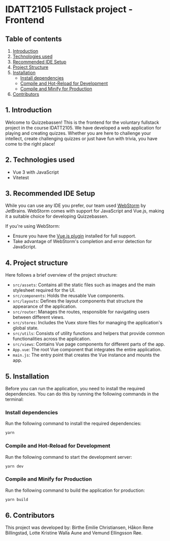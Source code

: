 # IDATT2105 Fullstack project - Frontend

## Table of contents
1. [Introduction](#1-introduction)
2. [Technologies used](#2-technologies-used)
3. [Recommended IDE Setup](#3-recommended-ide-setup)
4. [Project Structure](#4-project-structure)
5. [Installation](#5-installation)
   - [Install dependencies](#install-dependencies)
   - [Compile and Hot-Reload for Development](#compile-and-hot-reload-for-development)
   - [Compile and Minify for Production](#compile-and-minify-for-production)
6. [Contributors](#6-contributors)



## 1. Introduction

Welcome to Quizzebassen! 
This is the frontend for the voluntary fullstack project in the course IDATT2105.
We have developed a web application for playing and creating quizzes. Whether you are here to challenge your intellect,
create challenging quizzes or just have fun with trivia, you have come to the right place!

## 2. Technologies used

* Vue 3 with JavaScript
* Vitetest

## 3. Recommended IDE Setup

While you can use any IDE you prefer, our team used [WebStorm](https://www.jetbrains.com/webstorm/) by JetBrains.
WebStorm comes with support for JavaScript and Vue.js, making it a suitable choice for developing Quizzebassen.

If you're using WebStorm:

- Ensure you have the [Vue.js plugin](https://plugins.jetbrains.com/plugin/9442-vue-js) installed for full support.
- Take advantage of WebStorm's completion and error detection for JavaScript.

## 4. Project structure

Here follows a brief overview of the project structure:

- `src/assets`: Contains all the static files such as images and the main stylesheet required for the UI.
- `src/components`: Holds the reusable Vue components.
- `src/layouts`: Defines the layout components that structure the appearance of the application.
- `src/router`: Manages the routes, responsible for navigating users between different views.
- `src/stores`: Includes the Vuex store files for managing the application's global state.
- `src/utils`: Consists of utility functions and helpers that provide common functionalities across the application.
- `src/views`: Contains Vue page components for different parts of the app.
- `App.vue`: The root Vue component that integrates the entire application.
- `main.js`: The entry point that creates the Vue instance and mounts the app.

## 5. Installation

Before you can run the application, you need to install the required dependencies. 
You can do this by running the following commands in the terminal:

### Install dependencies
Run the following command to install the required dependencies:
```sh
yarn
```

### Compile and Hot-Reload for Development
Run the following command to start the development server:
```sh
yarn dev
```

### Compile and Minify for Production
Run the following command to build the application for production:
```sh
yarn build
```

## 6. Contributors

This project was developed by: Birthe Emilie Christiansen, Håkon Rene Billingstad, Lotte Kristine Walla Aune and Vemund Ellingsson Røe.
